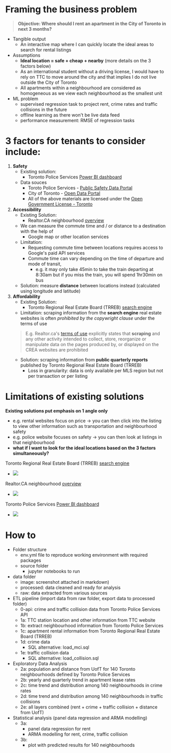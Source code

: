 # Framing the business problem
> **Objective: Where should I rent an apartment in the City of Toronto in next 3 months?**
- Tangible output
  - An interactive map where I can quickly locate the ideal areas to search for rental listings
- Assumptions
  - **Ideal location = safe + cheap + nearby** (more details on the 3 factors below)
  - As an international student without a driving license, I would have to rely on TTC to move around the city and that implies I do not live outside the City of Toronto
  - All apartments within a neighbourhood are considered as homogeneous as we view each neighbourhood as the smallest unit
- ML problem
  - supervised regression task to project rent, crime rates and traffic collisions in the future
  - offline learning as there won't be live data feed 
  - performance measurement: RMSE of regression tasks

# 3 factors for tenants to consider include:
1. **Safety**
    - Existing solution:
        - Toronto Police Services [Power BI dashboard](https://app.powerbi.com/view?r=eyJrIjoiNTAwOTNkMTYtOWQwNS00Y2M3LWJkODAtNDU1NjNkZTg1YWVkIiwidCI6Ijg1MjljMjI1LWFjNDMtNDc0Yy04ZmI0LTBmNDA5NWFlOGQ1ZCIsImMiOjN9)
    - Data souces
        - Toroto Police Services - [Public Safety Data Portal](https://data.torontopolice.on.ca/)
        - City of Toronto - [Open Data Portal](https://open.toronto.ca/)
        - All of the above materials are licensed under the [Open Government License - Toronto](https://open.toronto.ca/open-data-license/)
2. **Accessibility**
    - Existing Solution:
        - Realtor.CA neighbourhood [overview](https://www.realtor.ca/)
    - We can measure the commute time and / or distance to a destination with the help of 
        - Google map or other location services
    - Limitation: 
        - Requesting commute time between locations requires access to Google's paid API services
        - Commute time can vary depending on the time of departure and mode of transit,
            - e.g. it may only take 45min to take the train departing at 8:30am but if you miss the train, you will spend 1hr30min on bus
    - Solution: measure **distance** between locations instead (calculated using longitude and latitude)
3. **Affordability**
    - Existing Solution:
        - Toronto Regional Real Estate Board (TRREB) [search engine](https://onlistings.trreb.ca/searchlistings#search/d17c8105b8d19ca9a20f2d67/filters)
    - Limitation: scraping information from the **search engine** real estate websites is often *prohibited by the copywright clause* under the terms of use
    > E.g. Realtor.ca's [terms of use](https://www.realtor.ca/terms-of-use) explicitly states that **scraping** and any other activity intended to collect, store, reorganize or manipulate data on the pages produced by, or displayed on the CREA websites are prohibited
    - Solution: scraping information from **public quarterly reports** published by Toronto Regional Real Estate Board (TRREB)
        - Loss in granularity: data is only available per MLS region but not per transaction or per listing

# Limitations of existing solutions
**Existing solutions put emphasis on 1 angle only**
- e.g. rental websites focus on price -> you can then click into the listing to view other information such as transportation and neighbourhood safety
- e.g. police website focuses on safety -> you can then look at listings in that neighbourhood
- **what if I want to look for the ideal locations based on the 3 factors simultaneously?**

Toronto Regional Real Estate Board (TRREB) [search engine](https://onlistings.trreb.ca/searchlistings#search/d17c8105b8d19ca9a20f2d67/filters)
- <img src='../data/image/2022-04-02-17-52-51.png'>
Realtor.CA neighbourhood [overview](https://www.realtor.ca/)
- <img src='../data/image/2022-04-02-17-54-06.png'>
Toronto Police Services [Power BI dashboard](https://app.powerbi.com/view?r=eyJrIjoiNTAwOTNkMTYtOWQwNS00Y2M3LWJkODAtNDU1NjNkZTg1YWVkIiwidCI6Ijg1MjljMjI1LWFjNDMtNDc0Yy04ZmI0LTBmNDA5NWFlOGQ1ZCIsImMiOjN9)
- <img src='../data/image/2022-04-02-17-54-34.png'>

# How to
- Folder structure
  - env.yml file to reproduce working environment with required packages
  - source folder
    - jupyter notebooks to run 
- data folder
  - image: screenshot attached in markdown)
  - processed: data cleaned and ready for analysis
  - raw: data extracted from various sources
- ETL pipeline (import data from raw folder, export data to processed folder)
  - 0-api: crime and traffic collision data from Toronto Police Services API
  - 1a: TTC station location and other information from TTC website
  - 1b: extract neighbourhood information from Toronto Police Services
  - 1c: apartment rental information from Toronto Regional Real Estate Board (TRREB)
  - 1d: crime data 
    - SQL alternative: load_mci.sql
  - 1e: traffic collision data
    - SQL alternative: load_collision.sql
- Exploratory Data Analysis
  - 2a: population and distance from UofT for 140 Toronto neighbourhoods defined by Toronto Police Services
  - 2b: yearly and quarterly trend in apartment lease rates
  - 2c: time trend and distribution among 140 neighbourhoods in crime rates 
  - 2d: time trend and distribution among 140 neighbourhoods in traffic collisions
  - 2e: all layers combined (rent + crime + traffic collision + distance from UofT)
- Statistical analysis (panel data regression and ARMA modelling)
  - 3a: 
    - panel data regression for rent
    - ARMA modelling for rent, crime, traffic collision
  - 3b:
    - plot with predicted results for 140 neighbourhoods